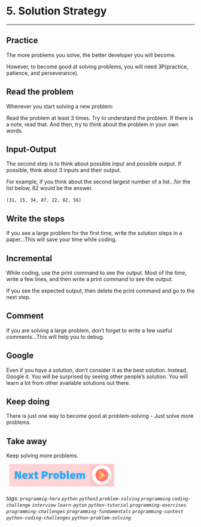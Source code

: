 
# 5. Solution Strategy

---

## Practice
The more problems you solve, the better developer you will become.

However, to become good at solving problems, you will need 3P(practice, patience, and perseverance).

## Read the problem
Whenever you start solving a new problem: 

Read the problem at least 3 times. Try to understand the problem. If there is a note, read that. And then, try to think about the problem in your own words. 

## Input-Output
The second step is to think about possible input and possible output. If possible, think about 3 inputs and their output. 

For example, if you think about the second largest number of a list...for the list below, 82 would be the answer.

`[31, 15, 34, 87, 22, 82, 56]`

## Write the steps
If you see a large problem for the first time, write the solution steps in a paper...This will save your time while coding. 

## Incremental
While coding, use the print command to see the output. Most of the time, write a few lines, and then write a print command to see the output. 

If you see the expected output, then delete the print command and go to the next step. 

## Comment
If you are solving a large problem, don’t forget to write a few useful comments...This will help you to debug.

## Google
Even if you have a solution, don’t consider it as the best solution. Instead, Google it. You will be surprised by seeing other people’s solution. You will learn a lot from other available solutions out there. 

## Keep doing
There is just one way to become good at problem-solving - Just solve more problems. 

## Take away
Keep solving more problems. 

&nbsp;
[![Next Page](assets/next-button.png)](Computations/Simple-Interest.md)
&nbsp;

###### tags: `programmig-hero` `python` `python3` `problem-solving` `programming` `coding-challenge` `interview` `learn-pyton` `python-tutorial` `programming-exercises` `programming-challenges`  `programming-fundamentals` `programming-contest`  `python-coding-challenges` `python-problem-solving` 